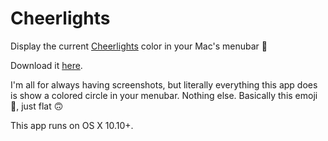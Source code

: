 # Cheerlights

Display the current [Cheerlights](http://cheerlights.com) color in your Mac's menubar 🎉

Download it [here](https://github.com/kiliankoe/Cheerlights/releases/latest).

I'm all for always having screenshots, but literally everything this app does is show a colored circle in your menubar. Nothing else. Basically this emoji 🔵, just flat 🙃

This app runs on OS X 10.10+.
